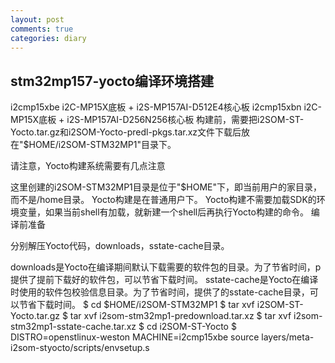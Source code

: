 ```yaml
---
layout: post
comments: true
categories: diary
---
```

## stm32mp157-yocto编译环境搭建



i2cmp15xbe	i2C-MP15X底板 + i2S-MP157AI-D512E4核心板
i2cmp15xbn	i2C-MP15X底板 + i2S-MP157AI-D256N256核心板
构建前，需要把i2SOM-ST-Yocto.tar.gz和i2SOM-Yocto-predl-pkgs.tar.xz文件下载后放在"$HOME/i2SOM-STM32MP1"目录下。

请注意，Yocto构建系统需要有几点注意

这里创建的i2SOM-STM32MP1目录是位于"$HOME"下，即当前用户的家目录，而不是/home目录。
Yocto构建是在普通用户下。
Yocto构建不需要加载SDK的环境变量，如果当前shell有加载，就新建一个shell后再执行Yocto构建的命令。
编译前准备

分别解压Yocto代码，downloads，sstate-cache目录。

downloads是Yocto在编译期间默认下载需要的软件包的目录。为了节省时间，p提供了提前下载好的软件包，可以节省下载时间。
sstate-cache是Yocto在编译时使用的软件包校验信息目录。为了节省时间，提供了的sstate-cache目录，可以节省下载时间。
$ cd $HOME/i2SOM-STM32MP1
$ tar xvf i2SOM-ST-Yocto.tar.gz
$ tar xvf i2som-stm32mp1-predownload.tar.xz
$ tar xvf i2som-stm32mp1-sstate-cache.tar.xz
$ cd i2SOM-ST-Yocto
$ DISTRO=openstlinux-weston MACHINE=i2cmp15xbe source layers/meta-i2som-styocto/scripts/envsetup.s
